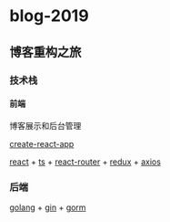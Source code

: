 # blog-2019
## 博客重构之旅
### 技术栈

#### 前端

博客展示和后台管理

[create-react-app](https://www.html.cn/create-react-app)

[react](https://zh-hans.reactjs.org/) + [ts](https://www.tslang.cn/docs/handbook/basic-types.html) + [react-router](https://reacttraining.com/react-router/web/guides/quick-start) +  [redux](https://www.redux.org.cn/) + [axios](https://www.npmjs.com/package/axios)

### 后端

[golang](https://books.studygolang.com/gopl-zh/) + [gin](https://gin-gonic.com/zh-cn/docs/) + [gorm](http://gorm.book.jasperxu.com/)

